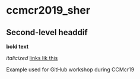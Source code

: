 # ccmcr2019_sher

## Second-level headdif

**bold text**

*italicized*
[links lik this](https://carpentries.ord)

Example used for GitHub workshop during CCMcr19
